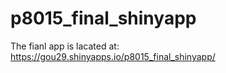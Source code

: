 # p8015_final_shinyapp

The fianl app is lacated at:  https://gou29.shinyapps.io/p8015_final_shinyapp/
